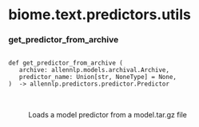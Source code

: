 # biome.text.predictors.utils <Badge text="Module"/>
<dl>
<h3 id="biome.text.predictors.utils.get_predictor_from_archive">get_predictor_from_archive <Badge text="Function"/></h3>
<dt>
<div class="language-python extra-class">
<pre class="language-python">
<code>
<span class="token keyword">def</span> <span class="ident">get_predictor_from_archive</span> (</span>
   archive: allennlp.models.archival.Archive,
   predictor_name: Union[str, NoneType] = None,
)  -> allennlp.predictors.predictor.Predictor
</code>
        </pre>
</div>
</dt>
<dd>
<div class="desc"><p>Loads a model predictor from a model.tar.gz file</p></div>
</dd>
</dl>